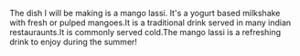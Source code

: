 The dish I will be making is a mango lassi. It's a yogurt based milkshake with fresh or pulped mangoes.It is a traditional drink served in many indian restauraunts.It is commonly served cold.The mango lassi is a refreshing drink to enjoy during the summer!
 
